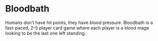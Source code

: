 # Bloodbath
Humans don’t have hit points, they have blood pressure. Bloodbath is a fast-paced, 2-5 player card game where each player is a blood mage looking to be the last one left standing.
